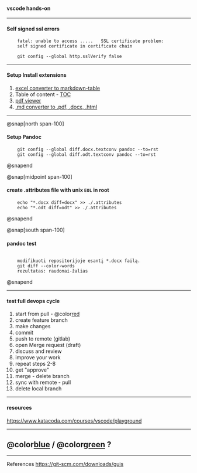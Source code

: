 #### vscode hands-on

---

#### Self signed ssl errors

```
    fatal: unable to access .....   SSL certificate problem:
    self signed certificate in certificate chain

    git config --global http.sslVerify false
```

---

#### Setup Install extensions

1. [excel converter to markdown-table](https://github.com/csholmq/vscode-excel-to-markdown-table)
2. Table of content - [TOC](https://marketplace.visualstudio.com/items?itemName=yzhang.markdown-all-in-one)
3. [pdf viewer](https://github.com/tomoki1207/vscode-pdfviewer)
4. [.md converter to .pdf, .docx, .html](https://github.com/dfinke/vscode-pandoc)

---

@snap[north span-100]

#### Setup Pandoc

```
    git config --global diff.docx.textconv pandoc --to=rst
    git config --global diff.odt.textconv pandoc --to=rst
```

@snapend

@snap[midpoint span-100]

#### create .attributes file with unix `EOL` in root

```
    echo "*.docx diff=docx" >> ./.attributes
    echo "*.odt diff=odt" >> ./.attributes
```

@snapend

@snap[south span-100]

#### pandoc test

```

    modifikuoti repositorijoje esantį *.docx failą.
    git diff --color-words
    rezultatas: raudonai-žalias

```

@snapend

---

#### test full devops cycle

1. start from pull - @color[red](allways)
2. create feature branch
3. make changes
4. commit
5. push to remote (gitlab)
6. open Merge request (draft)
7. discuss and review
8. improve your work
9. repeat steps 2-8
10. get "approve"
11. merge - delete branch
12. sync with remote - pull
13. delete local branch

---

#### resources

<https://www.katacoda.com/courses/vscode/playground>

---

## @color[blue](Q) / @color[green](A) ?

---

References
<https://git-scm.com/downloads/guis>
